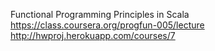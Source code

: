 Functional Programming Principles in Scala
https://class.coursera.org/progfun-005/lecture
http://hwproj.herokuapp.com/courses/7
